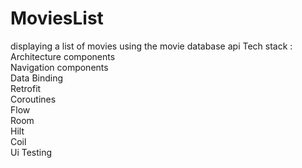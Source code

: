 # MoviesList
displaying a list of movies using the movie database api 
Tech stack :  
Architecture components  
Navigation components  
Data Binding  
Retrofit  
Coroutines  
Flow  
Room  
Hilt  
Coil  
Ui Testing  
